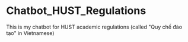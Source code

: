 # Chatbot_HUST_Regulations
This is my chatbot for HUST academic regulations (called "Quy chế đào tạo" in Vietnamese)
